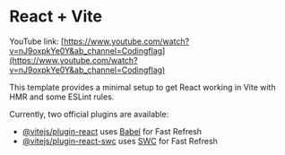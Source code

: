 # React + Vite

YouTube link: [https://www.youtube.com/watch?v=nJ9oxpkYe0Y&ab_channel=Codingflag](https://www.youtube.com/watch?v=nJ9oxpkYe0Y&ab_channel=Codingflag)

This template provides a minimal setup to get React working in Vite with HMR and some ESLint rules.

Currently, two official plugins are available:

- [@vitejs/plugin-react](https://github.com/vitejs/vite-plugin-react/blob/main/packages/plugin-react/README.md) uses [Babel](https://babeljs.io/) for Fast Refresh
- [@vitejs/plugin-react-swc](https://github.com/vitejs/vite-plugin-react-swc) uses [SWC](https://swc.rs/) for Fast Refresh
